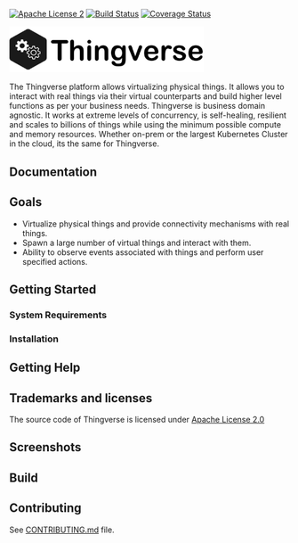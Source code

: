 [![Apache License 2](https://img.shields.io/badge/license-ASF2-blue.svg)](https://www.apache.org/licenses/LICENSE-2.0.txt)
[![Build Status](https://travis-ci.org/arunkpatra/thingverse.svg?branch=master)](https://travis-ci.org/arunkpatra/thingverse)
[![Coverage Status](https://coveralls.io/repos/github/arunkpatra/thingverse/badge.svg?branch=master)](https://coveralls.io/github/arunkpatra/thingverse?branch=master)

<img src="thingverse.png" width="350px" alt="Thingverse Logo" />

The Thingverse platform allows virtualizing physical things. It allows you 
to interact with real things via their virtual counterparts and build higher
level functions as per your business needs. Thingverse is business domain agnostic. 
It works at extreme levels of concurrency, is self-healing, resilient and scales to
billions of things while using the minimum possible compute and memory resources. Whether on-prem or the largest
Kubernetes Cluster in the cloud, its the same for Thingverse.

## Documentation

## Goals

*  Virtualize physical things and provide connectivity mechanisms with real
   things.
*  Spawn a large number of virtual things and interact with them.
*  Ability to observe events associated with things and perform user specified
   actions.

## Getting Started

### System Requirements

### Installation

## Getting Help

## Trademarks and licenses
The source code of Thingverse is licensed under [Apache License 2.0](https://www.apache.org/licenses/LICENSE-2.0)

## Screenshots

## Build

## Contributing
See [CONTRIBUTING.md](CONTRIBUTING.md) file.
